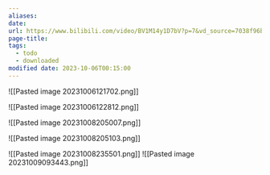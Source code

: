 ```yaml
---
aliases: 
date: 
url: https://www.bilibili.com/video/BV1M14y1D7bV?p=7&vd_source=7038f96b6bb3b14743531b102b109c43
page-title: 
tags:
  - todo
  - downloaded
modified date: 2023-10-06T00:15:00
---
```

![[Pasted image 20231006121702.png]]

![[Pasted image 20231006122812.png]]

![[Pasted image 20231008205007.png]]

![[Pasted image 20231008205103.png]]

![[Pasted image 20231008235501.png]]
![[Pasted image 20231009093443.png]]
